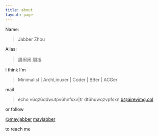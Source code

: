 ```yaml
---
title: about
layout: page
---
```


Name:

> Jabber Zhou

Alias:

> 周闹闹 周拨

I think I'm

> Minimalist | ArchLinuxer | Coder | BBer | ACGer

mail

> echo v6qz6ddwutpv6hnfsxv|tr dt6huwqzvpfsxn b@aireyjmg.col

or follow

<a class='icon-twitter' href='https://twitter.com/#!/mayjabber'>@mayjabber</a>
<a class='icon-github' href='https://github.com/mayjabber'>mayjabber</a>

to reach me
